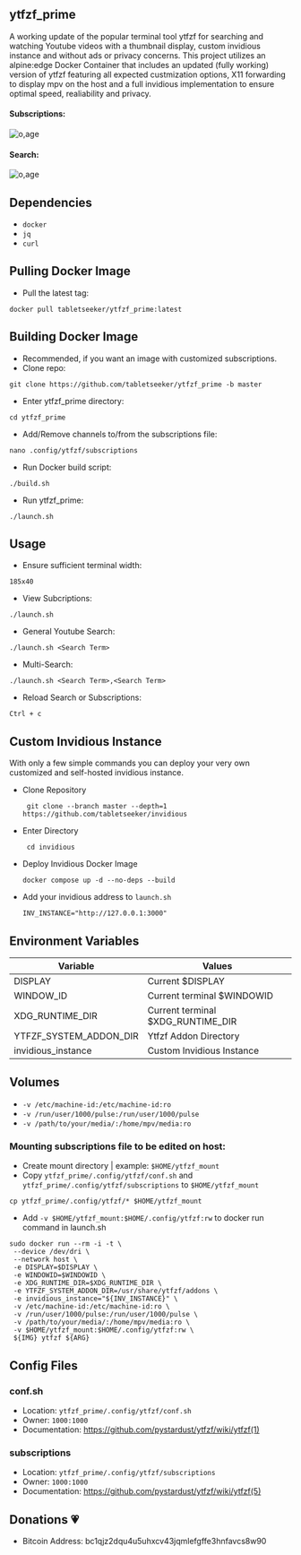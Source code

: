 ## ytfzf_prime
A working update of the popular terminal tool ytfzf for searching and watching Youtube videos with a thumbnail display, custom invidious instance and without ads or privacy concerns.
This project utilizes an alpine:edge Docker Container that includes an updated (fully working) version of ytfzf featuring all expected
custmization options, X11 forwarding to display mpv on the host and a full invidious implementation to ensure optimal speed, realiability and privacy.

#### Subscriptions:
![o,age](https://i.postimg.cc/tTS9cWKn/2.png)
#### Search:
![o,age](https://i.postimg.cc/YS6JVZWh/3.png)

## Dependencies
* `docker`
* `jq`
* `curl`

## Pulling Docker Image
* Pull the latest tag:
```
docker pull tabletseeker/ytfzf_prime:latest
```

## Building Docker Image 
* Recommended, if you want an image with customized subscriptions.
* Clone repo:
```
git clone https://github.com/tabletseeker/ytfzf_prime -b master
```
* Enter ytfzf_prime directory:
```
cd ytfzf_prime
```
* Add/Remove channels to/from the subscriptions file:
```
nano .config/ytfzf/subscriptions 
```
* Run Docker build script:
```
./build.sh
```
* Run ytfzf_prime:
```
./launch.sh
```
## Usage
* Ensure sufficient terminal width:
```
185x40
```
* View Subcriptions:
```
./launch.sh
```
* General Youtube Search:
```
./launch.sh <Search Term>
```
* Multi-Search:
```
./launch.sh <Search Term>,<Search Term>
```
* Reload Search or Subscriptions:
```
Ctrl + c
```
## Custom Invidious Instance
With only a few simple commands you can deploy your very own customized and self-hosted invidious instance.
* Clone Repository
  ```
   git clone --branch master --depth=1 https://github.com/tabletseeker/invidious
  ```
* Enter Directory
  ```
   cd invidious
  ```
* Deploy Invidious Docker Image
   ```
   docker compose up -d --no-deps --build
   ```
* Add your invidious address to `launch.sh`
  ```
  INV_INSTANCE="http://127.0.0.1:3000"
  ```
## Environment Variables

|  Variable                                             | Values                                                                                          
| ---------------------------------------------------- | ------------------------------------------------------------------------------------------------|
| DISPLAY           | Current $DISPLAY   		                        |
| WINDOW_ID         | Current terminal $WINDOWID |
| XDG_RUNTIME_DIR         | Current terminal $XDG_RUNTIME_DIR                              |
| YTFZF_SYSTEM_ADDON_DIR         | Ytfzf Addon Directory                  |
| invidious_instance 	    | Custom Invidious Instance                                           			 |

## Volumes
*	`-v /etc/machine-id:/etc/machine-id:ro`
*	`-v /run/user/1000/pulse:/run/user/1000/pulse`
* `-v /path/to/your/media/:/home/mpv/media:ro`

### Mounting subscriptions file to be edited on host:
* Create mount directory | example: `$HOME/ytfzf_mount`
* Copy `ytfzf_prime/.config/ytfzf/conf.sh` and `ytfzf_prime/.config/ytfzf/subscriptions` to `$HOME/ytfzf_mount`
```
cp ytfzf_prime/.config/ytfzf/* $HOME/ytfzf_mount
```
* Add ` -v $HOME/ytfzf_mount:$HOME/.config/ytfzf:rw ` to docker run command in launch.sh
```
sudo docker run --rm -i -t \
 --device /dev/dri \
 --network host \
 -e DISPLAY=$DISPLAY \
 -e WINDOWID=$WINDOWID \
 -e XDG_RUNTIME_DIR=$XDG_RUNTIME_DIR \
 -e YTFZF_SYSTEM_ADDON_DIR=/usr/share/ytfzf/addons \
 -e invidious_instance="${INV_INSTANCE}" \
 -v /etc/machine-id:/etc/machine-id:ro \
 -v /run/user/1000/pulse:/run/user/1000/pulse \
 -v /path/to/your/media/:/home/mpv/media:ro \
 -v $HOME/ytfzf_mount:$HOME/.config/ytfzf:rw \
 ${IMG} ytfzf ${ARG}
```
## Config Files
### conf.sh
* Location: `ytfzf_prime/.config/ytfzf/conf.sh`
* Owner: `1000:1000`
* Documentation: https://github.com/pystardust/ytfzf/wiki/ytfzf(1)

### subscriptions
* Location: `ytfzf_prime/.config/ytfzf/subscriptions`
* Owner: `1000:1000`
* Documentation: https://github.com/pystardust/ytfzf/wiki/ytfzf(5)

## Donations :heartpulse:
- Bitcoin Address: bc1qjz2dqu4u5uhxcv43jqmlefgffe3hnfavcs8w90
